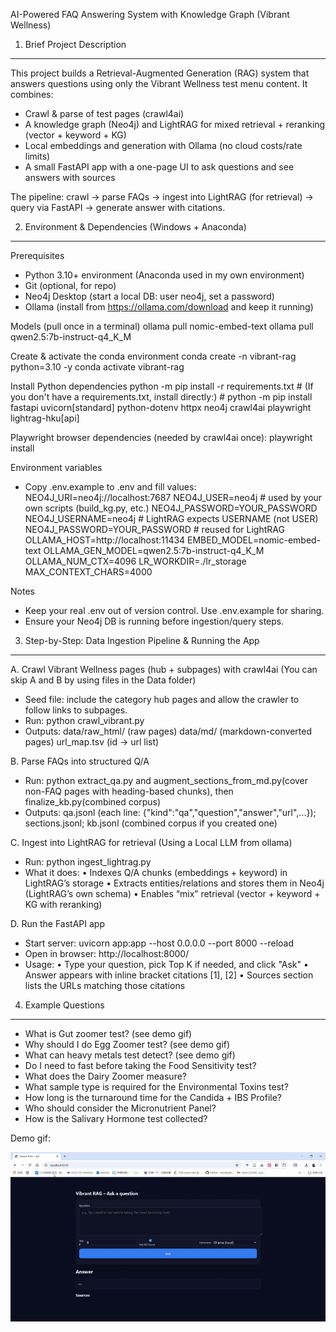 AI-Powered FAQ Answering System with Knowledge Graph (Vibrant Wellness)


1) Brief Project Description
----------------------------
This project builds a Retrieval-Augmented Generation (RAG) system that answers questions using only the
Vibrant Wellness test menu content. It combines:
- Crawl & parse of test pages (crawl4ai)
- A knowledge graph (Neo4j) and LightRAG for mixed retrieval + reranking (vector + keyword + KG)
- Local embeddings and generation with Ollama (no cloud costs/rate limits)
- A small FastAPI app with a one-page UI to ask questions and see answers with sources

The pipeline: crawl → parse FAQs → ingest into LightRAG (for retrieval) → query via FastAPI → generate answer with citations.


2) Environment & Dependencies (Windows + Anaconda)
--------------------------------------------------
Prerequisites
- Python 3.10+ environment (Anaconda used in my own environment)
- Git (optional, for repo)
- Neo4j Desktop (start a local DB: user neo4j, set a password)
- Ollama (install from https://ollama.com/download and keep it running)

Models (pull once in a terminal)
    ollama pull nomic-embed-text
    ollama pull qwen2.5:7b-instruct-q4_K_M

Create & activate the conda environment
    conda create -n vibrant-rag python=3.10 -y
    conda activate vibrant-rag

Install Python dependencies
    python -m pip install -r requirements.txt
    # (If you don't have a requirements.txt, install directly:)
    # python -m pip install fastapi uvicorn[standard] python-dotenv httpx neo4j crawl4ai playwright lightrag-hku[api]

Playwright browser dependencies (needed by crawl4ai once):
    playwright install

Environment variables
- Copy .env.example to .env and fill values:
    NEO4J_URI=neo4j://localhost:7687
    NEO4J_USER=neo4j                 # used by your own scripts (build_kg.py, etc.)
    NEO4J_PASSWORD=YOUR_PASSWORD
    NEO4J_USERNAME=neo4j             # LightRAG expects USERNAME (not USER)
    NEO4J_PASSWORD=YOUR_PASSWORD     # reused for LightRAG
    OLLAMA_HOST=http://localhost:11434
    EMBED_MODEL=nomic-embed-text
    OLLAMA_GEN_MODEL=qwen2.5:7b-instruct-q4_K_M
    OLLAMA_NUM_CTX=4096
    LR_WORKDIR=./lr_storage
    MAX_CONTEXT_CHARS=4000

Notes
- Keep your real .env out of version control. Use .env.example for sharing.
- Ensure your Neo4j DB is running before ingestion/query steps.


3) Step-by-Step: Data Ingestion Pipeline & Running the App
----------------------------------------------------------
A. Crawl Vibrant Wellness pages (hub + subpages) with crawl4ai (You can skip A and B by using files in the Data folder)
   - Seed file: include the category hub pages and allow the crawler to follow links to subpages.
   - Run:
        python crawl_vibrant.py
   - Outputs:
        data/raw_html/    (raw pages)
        data/md/          (markdown-converted pages)
        url_map.tsv       (id → url list)

B. Parse FAQs into structured Q/A
   - Run:
        python extract_qa.py and augment_sections_from_md.py(cover non-FAQ pages with heading-based chunks), then finalize_kb.py(combined corpus)
   - Outputs:
        qa.jsonl          (each line: {"kind":"qa","question","answer","url",...});
        sections.jsonl;
        kb.jsonl          (combined corpus if you created one)

C. Ingest into LightRAG for retrieval (Using a Local LLM from ollama)
   - Run:
        python ingest_lightrag.py
   - What it does:
        • Indexes Q/A chunks (embeddings + keyword) in LightRAG’s storage
        • Extracts entities/relations and stores them in Neo4j (LightRAG’s own schema)
        • Enables “mix” retrieval (vector + keyword + KG with reranking)

D. Run the FastAPI app
   - Start server:
        uvicorn app:app --host 0.0.0.0 --port 8000 --reload
   - Open in browser:
        http://localhost:8000/
   - Usage:
        • Type your question, pick Top K if needed, and click "Ask"
        • Answer appears with inline bracket citations [1], [2]
        • Sources section lists the URLs matching those citations

4) Example Questions
------------------------------------------
- What is Gut zoomer test? (see demo gif)
- Why should I do Egg Zoomer test? (see demo gif)
- What can heavy metals test detect? (see demo gif)
- Do I need to fast before taking the Food Sensitivity test?
- What does the Dairy Zoomer measure?
- What sample type is required for the Environmental Toxins test?
- How long is the turnaround time for the Candida + IBS Profile?
- Who should consider the Micronutrient Panel?
- How is the Salivary Hormone test collected?
     
Demo gif:

![demo](https://github.com/sjjgh/vibrant-rag/blob/main/demo.gif)

